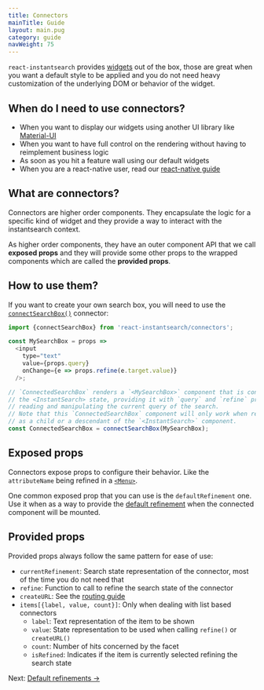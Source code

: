 ```yaml
---
title: Connectors
mainTitle: Guide
layout: main.pug
category: guide
navWeight: 75
---
```


`react-instantsearch` provides [widgets](/guide/Widgets.html) out of the box, those are great when you want
a default style to be applied and you do not need heavy customization of the underlying DOM or behavior of
the widget.

## When do I need to use connectors?

* When you want to display our widgets using another UI library like [Material-UI](http://www.material-ui.com/)
* When you want to have full control on the rendering without having to reimplement business logic
* As soon as you hit a feature wall using our default widgets
* When you are a react-native user, read our [react-native guide](/guide/React%20native.html)

## What are connectors?

Connectors are higher order components. They encapsulate the logic for
a specific kind of widget and they provide a way to interact with
the instantsearch context.

As higher order components, they have an outer component API that we call
**exposed props** and they will provide some other props to the wrapped
components which are called the **provided props**.

## How to use them?

If you want to create your own search box, you will need to use the [`connectSearchBox()`](/connectors/connectSearchBox.html) connector:

```javascript
import {connectSearchBox} from 'react-instantsearch/connectors';

const MySearchBox = props =>
  <input
    type="text"
    value={props.query}
    onChange={e => props.refine(e.target.value)}
  />;

// `ConnectedSearchBox` renders a `<MySearchBox>` component that is connected to
// the <InstantSearch> state, providing it with `query` and `refine` props for
// reading and manipulating the current query of the search.
// Note that this `ConnectedSearchBox` component will only work when rendered
// as a child or a descendant of the `<InstantSearch>` component.
const ConnectedSearchBox = connectSearchBox(MySearchBox);
```

## Exposed props

Connectors expose props to configure their behavior. Like the `attributeName`
being refined in a [`<Menu>`](/widgets/Menu.html).

One common exposed prop that you can use is the `defaultRefinement` one. Use it when as a way to provide the
[default refinement](/guide/Default%20refinements.html) when the connected component will be mounted.

## Provided props

Provided props always follow the same pattern for ease of use:
- `currentRefinement`: Search state representation of the connector, most of the time you do not need that
- `refine`: Function to call to refine the search state of the connector
- `createURL`: See the [routing guide](/guide/Routing.html)
- `items[{label, value, count}]`: Only when dealing with list based connectors
  - `label`: Text representation of the item to be shown
  - `value`: State representation to be used when calling `refine()` or `createURL()`
  - `count`: Number of hits concerned by the facet
  - `isRefined`: Indicates if the item is currently selected refining the search state

<div class="guide-nav">
Next: <a href="/guide/Default refinements.html">Default refinements →</a>
</div>
